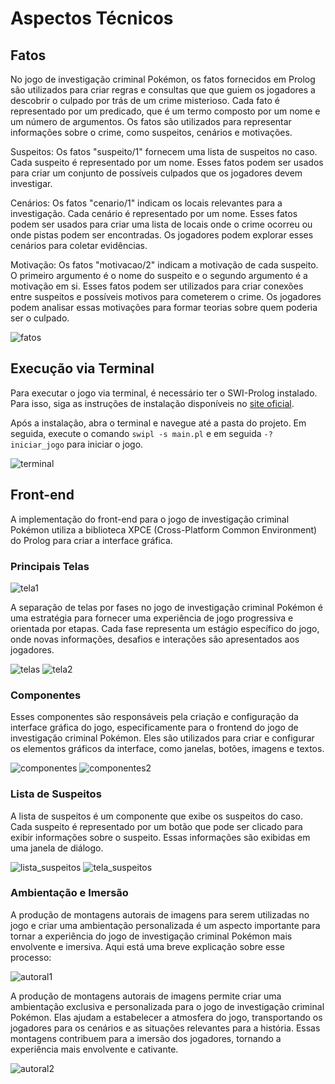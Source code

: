 # Aspectos Técnicos
## Fatos

No jogo de investigação criminal Pokémon, os fatos fornecidos em Prolog são utilizados para criar regras e consultas que que guiem os jogadores a descobrir o culpado por trás de um crime misterioso. Cada fato é representado por um predicado, que é um termo composto por um nome e um número de argumentos. Os fatos são utilizados para representar informações sobre o crime, como suspeitos, cenários e motivações.

Suspeitos:
Os fatos "suspeito/1" fornecem uma lista de suspeitos no caso. Cada suspeito é representado por um nome. Esses fatos podem ser usados para criar um conjunto de possíveis culpados que os jogadores devem investigar.

Cenários:
Os fatos "cenario/1" indicam os locais relevantes para a investigação. Cada cenário é representado por um nome. Esses fatos podem ser usados para criar uma lista de locais onde o crime ocorreu ou onde pistas podem ser encontradas. Os jogadores podem explorar esses cenários para coletar evidências.

Motivação:
Os fatos "motivacao/2" indicam a motivação de cada suspeito. O primeiro argumento é o nome do suspeito e o segundo argumento é a motivação em si. Esses fatos podem ser utilizados para criar conexões entre suspeitos e possíveis motivos para cometerem o crime. Os jogadores podem analisar essas motivações para formar teorias sobre quem poderia ser o culpado.

![fatos](../assets/fatos.png)

## Execução via Terminal

Para executar o jogo via terminal, é necessário ter o SWI-Prolog instalado. Para isso, siga as instruções de instalação disponíveis no [site oficial](https://www.swi-prolog.org/Download.html).

Após a instalação, abra o terminal e navegue até a pasta do projeto. Em seguida, execute o comando `swipl -s main.pl` e em seguida `-? iniciar_jogo` para iniciar o jogo.

![terminal](../assets/terminal.png)

## Front-end

A implementação do front-end para o jogo de investigação criminal Pokémon utiliza a biblioteca XPCE (Cross-Platform Common Environment) do Prolog para criar a interface gráfica.

### Principais Telas
![tela1](../assets/tela_inicio.png)

A separação de telas por fases no jogo de investigação criminal Pokémon é uma estratégia para fornecer uma experiência de jogo progressiva e orientada por etapas. Cada fase representa um estágio específico do jogo, onde novas informações, desafios e interações são apresentados aos jogadores.

![telas](../assets/telas_principais.png)
![tela2](../assets/tela_personagem.png)

### Componentes

Esses componentes são responsáveis pela criação e configuração da interface gráfica do jogo, especificamente para o frontend do jogo de investigação criminal Pokémon. Eles são utilizados para criar e configurar os elementos gráficos da interface, como janelas, botões, imagens e textos.

![componentes](../assets/components.png)
![componentes2](../assets/components2.png)

### Lista de Suspeitos

A lista de suspeitos é um componente que exibe os suspeitos do caso. Cada suspeito é representado por um botão que pode ser clicado para exibir informações sobre o suspeito. Essas informações são exibidas em uma janela de diálogo.


![lista_suspeitos](../assets/suspeitos.png)
![tela_suspeitos](../assets/tela_suspeitos.png)

### Ambientação e Imersão

A produção de montagens autorais de imagens para serem utilizadas no jogo e criar uma ambientação personalizada é um aspecto importante para tornar a experiência do jogo de investigação criminal Pokémon mais envolvente e imersiva. Aqui está uma breve explicação sobre esse processo:

![autoral1](../assets/autoral1.png)

A produção de montagens autorais de imagens permite criar uma ambientação exclusiva e personalizada para o jogo de investigação criminal Pokémon. Elas ajudam a estabelecer a atmosfera do jogo, transportando os jogadores para os cenários e as situações relevantes para a história. Essas montagens contribuem para a imersão dos jogadores, tornando a experiência mais envolvente e cativante.

![autoral2](../assets/autoral2.png)